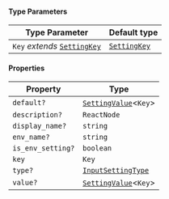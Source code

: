 #### Type Parameters

| Type Parameter                                           | Default type                             |
| -------------------------------------------------------- | ---------------------------------------- |
| `Key` *extends* [`SettingKey`](./api_html/SettingKey.md) | [`SettingKey`](./api_html/SettingKey.md) |

#### Properties

| Property                                      | Type                                                 |
| --------------------------------------------- | ---------------------------------------------------- |
| <a id="default"></a> `default?`               | [`SettingValue`](./api_html/SettingValue.md)<`Key`>  |
| <a id="description"></a> `description?`       | `ReactNode`                                          |
| <a id="display_name"></a> `display_name?`     | `string`                                             |
| <a id="env_name"></a> `env_name?`             | `string`                                             |
| <a id="is_env_setting"></a> `is_env_setting?` | `boolean`                                            |
| <a id="key-1"></a> `key`                      | `Key`                                                |
| <a id="type"></a> `type?`                     | [`InputSettingType`](./api_html/InputSettingType.md) |
| <a id="value"></a> `value?`                   | [`SettingValue`](./api_html/SettingValue.md)<`Key`>  |
